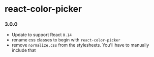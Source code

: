 react-color-picker
=================


### 3.0.0

 * Update to support React `0.14`
 * rename css classes to begin with `react-color-picker`
 * remove `normalize.css` from the stylesheets. You'll have to manually include that